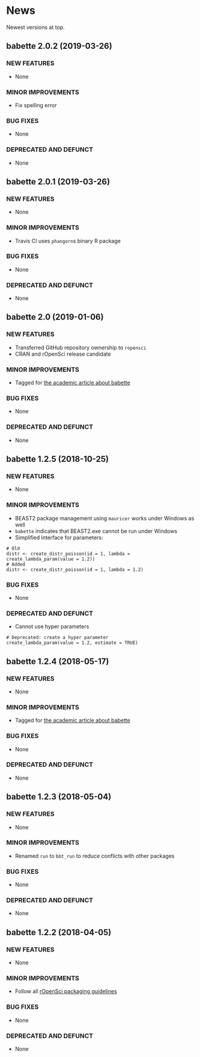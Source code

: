 # News

Newest versions at top.

## babette 2.0.2 (2019-03-26)

### NEW FEATURES

  * None

### MINOR IMPROVEMENTS

  * Fix spelling error

### BUG FIXES

  * None

### DEPRECATED AND DEFUNCT

  * None

## babette 2.0.1 (2019-03-26)

### NEW FEATURES

  * None

### MINOR IMPROVEMENTS

  * Travis CI uses `phangorn`s binary R package  

### BUG FIXES

  * None

### DEPRECATED AND DEFUNCT

  * None

## babette 2.0 (2019-01-06)

### NEW FEATURES

  * Transferred GitHub repository ownership to `ropensci`
  * CRAN and rOpenSci release candidate

### MINOR IMPROVEMENTS

  * Tagged for [the academic article about babette](https://github.com/ropensci/babette_article)

### BUG FIXES

  * None

### DEPRECATED AND DEFUNCT

  * None


## babette 1.2.5 (2018-10-25)

### NEW FEATURES

  * None

### MINOR IMPROVEMENTS

  * BEAST2 package management using `mauricer` works under Windows as well
  * `babette` indicates that BEAST2.exe cannot be run under Windows
  * Simplified interface for parameters:

```
# Old
distr <- create_distr_poisson(id = 1, lambda = create_lambda_param(value = 1.2))
# Added
distr <- create_distr_poisson(id = 1, lambda = 1.2)
```

### BUG FIXES

  * None

### DEPRECATED AND DEFUNCT

  * Cannot use hyper parameters

```
# Deprecated: create a hyper parameter
create_lambda_param(value = 1.2, estimate = TRUE)
```

## babette 1.2.4 (2018-05-17)

### NEW FEATURES

  * None

### MINOR IMPROVEMENTS

  * Tagged for [the academic article about babette](https://github.com/ropensci/babette_article)

### BUG FIXES

  * None

### DEPRECATED AND DEFUNCT

  * None

## babette 1.2.3 (2018-05-04)

### NEW FEATURES

  * None

### MINOR IMPROVEMENTS

  * Renamed `run` to `bbt_run` to reduce conflicts with other packages

### BUG FIXES

  * None

### DEPRECATED AND DEFUNCT

  * None

## babette 1.2.2 (2018-04-05)

### NEW FEATURES

  * None

### MINOR IMPROVEMENTS

  * Follow all [rOpenSci packaging guidelines](https://github.com/ropensci/onboarding/blob/master/packaging_guide.md)

### BUG FIXES

  * None

### DEPRECATED AND DEFUNCT

  * None

